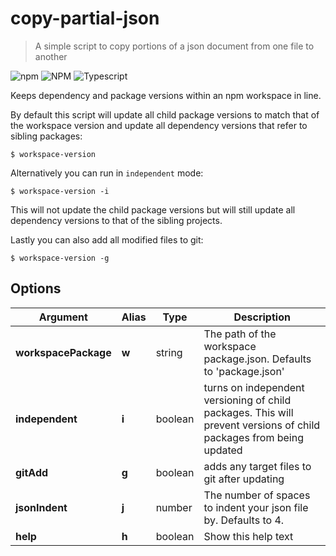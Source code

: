 # copy-partial-json

 > A simple script to copy portions of a json document from one file to another

![npm](https://img.shields.io/npm/v/workspace-version)
![NPM](https://img.shields.io/npm/l/workspace-version)
![Typescript](https://img.shields.io/badge/types-TypeScript-blue)


[//]: ####ts-command-line-args_write-markdown_replaceBelow  


Keeps dependency and package versions within an npm workspace in line.  
                  
By default this script will update all child package versions to match that of the workspace version and update all dependency versions that refer to sibling packages:  
  
  
```  
$ workspace-version  
```  
  
  
Alternatively you can run in `independent` mode:  
  
  
```  
$ workspace-version -i  
```  
  
  
This will not update the child package versions but will still update all dependency versions to that of the sibling projects.  
  
Lastly you can also add all modified files to git:  
  
  
```  
$ workspace-version -g  
```  
  



## Options

| Argument | Alias | Type | Description |
|-|-|-|-|
| **workspacePackage** | **w** | string | The path of the workspace package.json. Defaults to 'package.json' |
| **independent** | **i** | boolean | turns on independent versioning of child packages. This will prevent versions of child packages from being updated |
| **gitAdd** | **g** | boolean | adds any target files to git after updating |
| **jsonIndent** | **j** | number | The number of spaces to indent your json file by. Defaults to 4. |
| **help** | **h** | boolean | Show this help text |

[//]: ####ts-command-line-args_write-markdown_replaceAbove  
